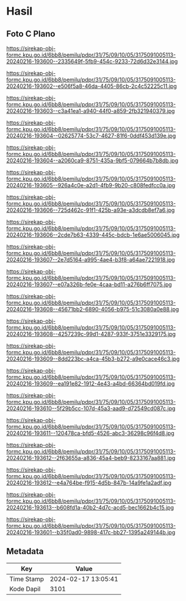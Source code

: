 # Hasil

## Foto C Plano

https://sirekap-obj-formc.kpu.go.id/6bb8/pemilu/pdpr/31/75/09/10/05/3175091005113-20240216-193600--2335649f-5fb9-454c-9233-72d6d32e3144.jpg

https://sirekap-obj-formc.kpu.go.id/6bb8/pemilu/pdpr/31/75/09/10/05/3175091005113-20240216-193602--e506f5a8-46da-4405-86cb-2c4c52225c11.jpg

https://sirekap-obj-formc.kpu.go.id/6bb8/pemilu/pdpr/31/75/09/10/05/3175091005113-20240216-193603--c3a41ea1-a940-44f0-a859-2fb321940379.jpg

https://sirekap-obj-formc.kpu.go.id/6bb8/pemilu/pdpr/31/75/09/10/05/3175091005113-20240216-193604--02625774-53c7-4627-81f6-0ddf453d139e.jpg

https://sirekap-obj-formc.kpu.go.id/6bb8/pemilu/pdpr/31/75/09/10/05/3175091005113-20240216-193604--a2060ca9-8751-435a-9bf5-079664b7b8db.jpg

https://sirekap-obj-formc.kpu.go.id/6bb8/pemilu/pdpr/31/75/09/10/05/3175091005113-20240216-193605--926a4c0e-a2d1-4fb9-9b20-c808fedfcc0a.jpg

https://sirekap-obj-formc.kpu.go.id/6bb8/pemilu/pdpr/31/75/09/10/05/3175091005113-20240216-193606--725d462c-91f1-425b-a93e-a3dcdb8ef7a6.jpg

https://sirekap-obj-formc.kpu.go.id/6bb8/pemilu/pdpr/31/75/09/10/05/3175091005113-20240216-193606--2cde7b63-4339-445c-bdcb-1e6ae5006045.jpg

https://sirekap-obj-formc.kpu.go.id/6bb8/pemilu/pdpr/31/75/09/10/05/3175091005113-20240216-193607--2e7d5164-a995-4ae4-b3f8-a64ae7221918.jpg

https://sirekap-obj-formc.kpu.go.id/6bb8/pemilu/pdpr/31/75/09/10/05/3175091005113-20240216-193607--e07a326b-fe0e-4caa-bd11-a276b6ff7075.jpg

https://sirekap-obj-formc.kpu.go.id/6bb8/pemilu/pdpr/31/75/09/10/05/3175091005113-20240216-193608--45671bb2-6890-4056-b975-51c3080a0e88.jpg

https://sirekap-obj-formc.kpu.go.id/6bb8/pemilu/pdpr/31/75/09/10/05/3175091005113-20240216-193608--4257239c-99d1-4287-933f-3751e3329175.jpg

https://sirekap-obj-formc.kpu.go.id/6bb8/pemilu/pdpr/31/75/09/10/05/3175091005113-20240216-193609--8dd223bc-a4ca-45b3-b272-a9e0cace46c3.jpg

https://sirekap-obj-formc.kpu.go.id/6bb8/pemilu/pdpr/31/75/09/10/05/3175091005113-20240216-193609--ea191e82-1912-4e43-a4bd-66364bd019fd.jpg

https://sirekap-obj-formc.kpu.go.id/6bb8/pemilu/pdpr/31/75/09/10/05/3175091005113-20240216-193610--5f29b5cc-107d-45a3-aad9-d72549cd087c.jpg

https://sirekap-obj-formc.kpu.go.id/6bb8/pemilu/pdpr/31/75/09/10/05/3175091005113-20240216-193611--120478ca-bfd5-4526-abc3-36298c96f4d8.jpg

https://sirekap-obj-formc.kpu.go.id/6bb8/pemilu/pdpr/31/75/09/10/05/3175091005113-20240216-193612--2f63655a-a836-45a4-beb9-8233167aa881.jpg

https://sirekap-obj-formc.kpu.go.id/6bb8/pemilu/pdpr/31/75/09/10/05/3175091005113-20240216-193612--e4a764be-f915-4d5b-847b-14a9fe1a2adf.jpg

https://sirekap-obj-formc.kpu.go.id/6bb8/pemilu/pdpr/31/75/09/10/05/3175091005113-20240216-193613--b608fd1a-40b2-4d7c-acd5-bec1662b4c15.jpg

https://sirekap-obj-formc.kpu.go.id/6bb8/pemilu/pdpr/31/75/09/10/05/3175091005113-20240216-193601--b35f0ad0-9898-417c-bb27-1395a249144b.jpg


## Metadata

| Key        | Value               |
| ---------- | ------------------- |
| Time Stamp | 2024-02-17 13:05:41 |
| Kode Dapil | 3101                |



